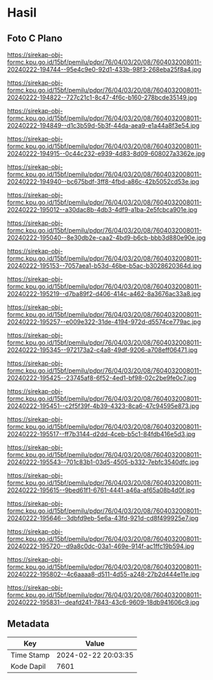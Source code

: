 # Hasil

## Foto C Plano

https://sirekap-obj-formc.kpu.go.id/15bf/pemilu/pdpr/76/04/03/20/08/7604032008011-20240222-194744--95e4c9e0-92d1-433b-98f3-268eba25f8a4.jpg

https://sirekap-obj-formc.kpu.go.id/15bf/pemilu/pdpr/76/04/03/20/08/7604032008011-20240222-194822--727c21c1-8c47-4f6c-b160-278bcde35149.jpg

https://sirekap-obj-formc.kpu.go.id/15bf/pemilu/pdpr/76/04/03/20/08/7604032008011-20240222-194849--d1c3b59d-5b3f-44da-aea9-e1a44a8f3e54.jpg

https://sirekap-obj-formc.kpu.go.id/15bf/pemilu/pdpr/76/04/03/20/08/7604032008011-20240222-194915--0c44c232-e939-4d83-8d09-608027a3362e.jpg

https://sirekap-obj-formc.kpu.go.id/15bf/pemilu/pdpr/76/04/03/20/08/7604032008011-20240222-194940--bc675bdf-3ff8-4fbd-a86c-42b5052cd53e.jpg

https://sirekap-obj-formc.kpu.go.id/15bf/pemilu/pdpr/76/04/03/20/08/7604032008011-20240222-195012--a30dac8b-4db3-4df9-a1ba-2e5fcbca901e.jpg

https://sirekap-obj-formc.kpu.go.id/15bf/pemilu/pdpr/76/04/03/20/08/7604032008011-20240222-195040--8e30db2e-caa2-4bd9-b6cb-bbb3d880e90e.jpg

https://sirekap-obj-formc.kpu.go.id/15bf/pemilu/pdpr/76/04/03/20/08/7604032008011-20240222-195153--7057aea1-b53d-46be-b5ac-b3028620364d.jpg

https://sirekap-obj-formc.kpu.go.id/15bf/pemilu/pdpr/76/04/03/20/08/7604032008011-20240222-195219--d7ba89f2-d406-414c-a462-8a3676ac33a8.jpg

https://sirekap-obj-formc.kpu.go.id/15bf/pemilu/pdpr/76/04/03/20/08/7604032008011-20240222-195257--e009e322-31de-4194-972d-d5574ce779ac.jpg

https://sirekap-obj-formc.kpu.go.id/15bf/pemilu/pdpr/76/04/03/20/08/7604032008011-20240222-195345--972173a2-c4a8-49df-9206-a708eff06471.jpg

https://sirekap-obj-formc.kpu.go.id/15bf/pemilu/pdpr/76/04/03/20/08/7604032008011-20240222-195425--23745af8-6f52-4ed1-bf98-02c2be9fe0c7.jpg

https://sirekap-obj-formc.kpu.go.id/15bf/pemilu/pdpr/76/04/03/20/08/7604032008011-20240222-195451--c2f5f39f-4b39-4323-8ca6-47c94595e873.jpg

https://sirekap-obj-formc.kpu.go.id/15bf/pemilu/pdpr/76/04/03/20/08/7604032008011-20240222-195517--ff7b3144-d2dd-4ceb-b5c1-84fdb416e5d3.jpg

https://sirekap-obj-formc.kpu.go.id/15bf/pemilu/pdpr/76/04/03/20/08/7604032008011-20240222-195543--701c83b1-03d5-4505-b332-7ebfc3540dfc.jpg

https://sirekap-obj-formc.kpu.go.id/15bf/pemilu/pdpr/76/04/03/20/08/7604032008011-20240222-195615--9bed61f1-6761-4441-a46a-af65a08b4d0f.jpg

https://sirekap-obj-formc.kpu.go.id/15bf/pemilu/pdpr/76/04/03/20/08/7604032008011-20240222-195646--3dbfd9eb-5e6a-43fd-921d-cd8f499925e7.jpg

https://sirekap-obj-formc.kpu.go.id/15bf/pemilu/pdpr/76/04/03/20/08/7604032008011-20240222-195720--d9a8c0dc-03a1-469e-914f-ac1ffc19b594.jpg

https://sirekap-obj-formc.kpu.go.id/15bf/pemilu/pdpr/76/04/03/20/08/7604032008011-20240222-195802--4c6aaaa8-d511-4d55-a248-27b2d444e11e.jpg

https://sirekap-obj-formc.kpu.go.id/15bf/pemilu/pdpr/76/04/03/20/08/7604032008011-20240222-195831--deafd241-7843-43c6-9609-18db941606c9.jpg


## Metadata

| Key        | Value               |
| ---------- | ------------------- |
| Time Stamp | 2024-02-22 20:03:35 |
| Kode Dapil | 7601                |



